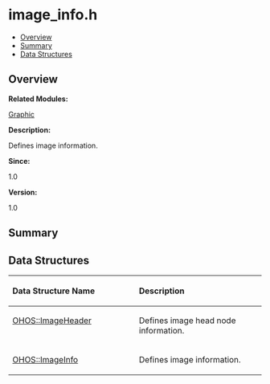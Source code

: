 # image\_info.h<a name="ZH-CN_TOPIC_0000001055078111"></a>

-   [Overview](#section271104397165627)
-   [Summary](#section1191974785165627)
-   [Data Structures](#nested-classes)

## **Overview**<a name="section271104397165627"></a>

**Related Modules:**

[Graphic](Graphic.md)

**Description:**

Defines image information. 

**Since:**

1.0

**Version:**

1.0

## **Summary**<a name="section1191974785165627"></a>

## Data Structures<a name="nested-classes"></a>

<a name="table209933845165627"></a>
<table><thead align="left"><tr id="row1283394957165627"><th class="cellrowborder" valign="top" width="50%" id="mcps1.1.3.1.1"><p id="p37230710165627"><a name="p37230710165627"></a><a name="p37230710165627"></a>Data Structure Name</p>
</th>
<th class="cellrowborder" valign="top" width="50%" id="mcps1.1.3.1.2"><p id="p414210424165627"><a name="p414210424165627"></a><a name="p414210424165627"></a>Description</p>
</th>
</tr>
</thead>
<tbody><tr id="row1435594535165627"><td class="cellrowborder" valign="top" width="50%" headers="mcps1.1.3.1.1 "><p id="p1562825635165627"><a name="p1562825635165627"></a><a name="p1562825635165627"></a><a href="OHOS-ImageHeader.md">OHOS::ImageHeader</a></p>
</td>
<td class="cellrowborder" valign="top" width="50%" headers="mcps1.1.3.1.2 "><p id="p1371203473165627"><a name="p1371203473165627"></a><a name="p1371203473165627"></a>Defines image head node information. </p>
</td>
</tr>
<tr id="row984841794165627"><td class="cellrowborder" valign="top" width="50%" headers="mcps1.1.3.1.1 "><p id="p1379026280165627"><a name="p1379026280165627"></a><a name="p1379026280165627"></a><a href="OHOS-ImageInfo.md">OHOS::ImageInfo</a></p>
</td>
<td class="cellrowborder" valign="top" width="50%" headers="mcps1.1.3.1.2 "><p id="p122268475165627"><a name="p122268475165627"></a><a name="p122268475165627"></a>Defines image information. </p>
</td>
</tr>
</tbody>
</table>

